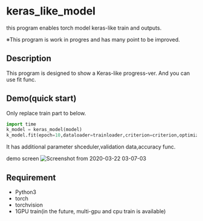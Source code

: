 # keras_like_model
this program enables torch model  keras-like train and outputs.

※This program is work in progres and has many point to be improved.

## Description
This program is designed to show a Keras-like progress-ver.
And you can use fit func.

## Demo(quick start)
Only replace train part to below.
```python
import time
k_model = keras_model(model)
k_model.fit(epoch=10,dataloader=trainloader,criterion=criterion,optimizer=optimizer)
```
It has additional parameter shceduler,validation data,accuracy func.

demo screen
![Screenshot from 2020-03-22 03-07-03](https://user-images.githubusercontent.com/22934822/77241280-1c2c0400-6c33-11ea-89fc-be0cd9ce9ea9.png)

## Requirement
+ Python3
+ torch
+ torchvision
+ 1GPU train(in the future, multi-gpu and cpu train is available)

